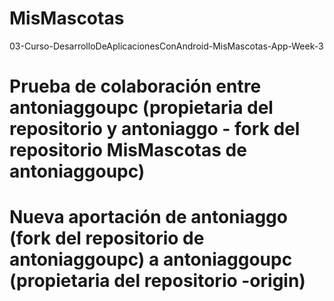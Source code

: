 # MisMascotas

03-Curso-DesarrolloDeAplicacionesConAndroid-MisMascotas-App-Week-3

# Prueba de colaboración entre antoniaggoupc (propietaria del repositorio y antoniaggo - fork del repositorio MisMascotas de antoniaggoupc)

# Nueva aportación de antoniaggo (fork del repositorio de antoniaggoupc) a antoniaggoupc (propietaria del repositorio -origin)

